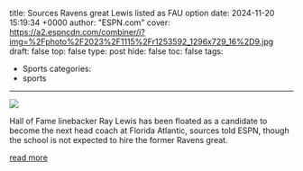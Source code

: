 title: Sources Ravens great Lewis listed as FAU option
date: 2024-11-20 15:19:34 +0000
author: "ESPN.com"
cover: https://a2.espncdn.com/combiner/i?img=%2Fphoto%2F2023%2F1115%2Fr1253592_1296x729_16%2D9.jpg
draft: false
top: false
type: post
hide: false
toc: false
tags:
  - Sports
categories:
  - sports
---

![](https://a2.espncdn.com/combiner/i?img=%2Fphoto%2F2023%2F1115%2Fr1253592_1296x729_16%2D9.jpg)

Hall of Fame linebacker Ray Lewis has been floated as a candidate to become the next head coach at Florida Atlantic, sources told ESPN, though the school is not expected to hire the former Ravens great.

[read more](https://www.espn.com/college-football/story/_/id/42504783/ray-lewis-offered-unlikely-candidate-fau-sources-say)
